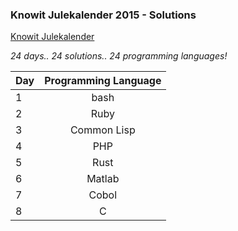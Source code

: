 ### Knowit Julekalender 2015 - Solutions
[Knowit Julekalender](https://julekalender.knowit.no)

_24 days.. 24 solutions.. 24 programming languages!_


| Day        | Programming Language |
| ------------- |:-------------:|
| 1     | bash          |
| 2     | Ruby          |
| 3     | Common Lisp   |
| 4     | PHP           |
| 5     | Rust          |
| 6     | Matlab        |
| 7     | Cobol         |
| 8     | C             |
